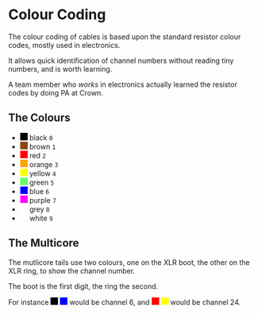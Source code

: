 # Colour Coding

The colour coding of cables is based upon the standard resistor colour codes, mostly used in electronics.

It allows quick identification of channel numbers without reading tiny numbers, and is worth learning.

A team member who *works* in electronics actually learned the resistor codes by doing PA at Crown.

## The Colours

- ![black](/images/colours/black.png) black `0`
- ![brown](/images/colours/brown.png) brown `1`
- ![red](/images/colours/red.png) red `2`
- ![orange](/images/colours/orange.png) orange `3`
- ![yellow](/images/colours/yellow.png) yellow `4`
- ![green](/images/colours/green.png) green `5`
- ![blue](/images/colours/blue.png) blue `6`
- ![purple](/images/colours/purple.png) purple `7`
- ![grey](/images/colours/grey.png) grey `8`
- ![white](/images/colours/white.png) white `9`

## The Multicore

The mutlicore tails use two colours, one on the XLR boot, the other on the XLR ring, to show the channel number.

The boot is the first digit, the ring the second.

For instance ![black](/images/colours/black.png) ![blue](/images/colours/blue.png) would be channel 6, and ![red](/images/colours/red.png) ![yellow](/images/colours/yellow.png) would be channel 24.
